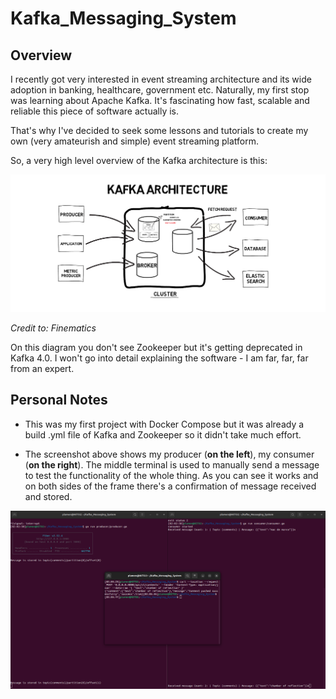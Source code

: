 # Kafka_Messaging_System

## Overview

I recently got very interested in event streaming architecture and its wide adoption in banking, healthcare, government etc. Naturally, my first stop was learning about Apache Kafka. It's fascinating how fast, scalable and reliable this piece of software actually is. 

That's why I've decided to seek some lessons and tutorials to create my own (very amateurish and simple) event streaming platform. 

So, a very high level overview of the Kafka architecture is this:

![alt text](<assets/Screenshot from 2024-04-13 14-32-44.png>)

_Credit to: Finematics_

On this diagram you don't see Zookeeper but it's getting deprecated in Kafka 4.0.
I won't go into detail explaining the software - I am far, far, far from an expert.

## Personal Notes

* This was my first project with Docker Compose but it was already a build .yml file of Kafka and Zookeeper so it didn't take much effort.

* The screenshot above shows my producer (**on the left**), my consumer (**on the right**). The middle terminal is used to manually send a message to test the functionality of the whole thing. As you can see it works and on both sides of the frame there's a confirmation of message received and stored.

![alt text](<assets/Screenshot from 2024-04-13 02-06-04.png>)


